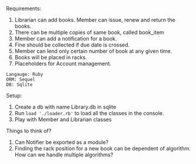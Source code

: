 Requirements:
1. Librarian can add books. Member can issue, renew and return the books.
2. There can be multiple copies of same book, called book_item
3. Member can add a notification for a book.
4. Fine should be collected if due date is crossed.
5. Member can lend only certain number of book at any given time.
6. Books will be placed in racks.
6. Placeholders for Account management.

```
Langauge: Ruby
ORM: Sequel
DB: Sqlite
```

Setup: 
1. Create a db with name Library.db in sqlite
2. Run ``` load './loader.rb' ``` to load all the classes in the console.
3. Play with Member and Librarian classes


Things to think of?

1. Can Notifier be exported as a module?
2. Finding the rack position for a new book can be dependent of algorithm. How can we handle multiple algorithms?
